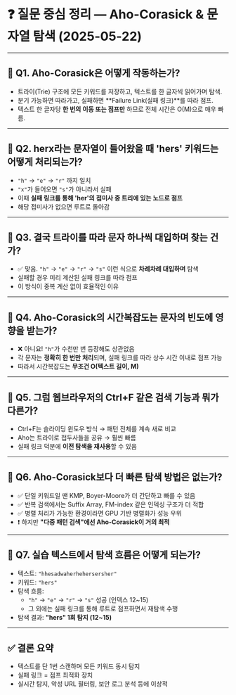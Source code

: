 # ❓ 질문 중심 정리 — Aho-Corasick & 문자열 탐색 (2025-05-22)

---

## 🔎 Q1. Aho-Corasick은 어떻게 작동하는가?
- 트라이(Trie) 구조에 모든 키워드를 저장하고, 텍스트를 한 글자씩 읽어가며 탐색.
- 분기 가능하면 따라가고, 실패하면 **Failure Link(실패 링크)**를 따라 점프.
- 텍스트 한 글자당 **한 번의 이동 또는 점프만** 하므로 전체 시간은 O(M)으로 매우 빠름.

---

## 🔎 Q2. herx라는 문자열이 들어왔을 때 'hers' 키워드는 어떻게 처리되는가?
- `"h"` → `"e"` → `"r"` 까지 일치
- `"x"`가 들어오면 `"s"`가 아니라서 실패
- 이때 **실패 링크를 통해 'her'의 접미사 중 트리에 있는 노드로 점프**
- 해당 접미사가 없으면 루트로 돌아감

---

## 🔎 Q3. 결국 트라이를 따라 문자 하나씩 대입하며 찾는 건가?
- ✅ 맞음. `"h"` → `"e"` → `"r"` → `"s"` 이런 식으로 **차례차례 대입하며** 탐색
- 실패할 경우 미리 계산된 실패 링크를 따라 점프
- 이 방식이 중복 계산 없이 효율적인 이유

---

## 🔎 Q4. Aho-Corasick의 시간복잡도는 문자의 빈도에 영향을 받는가?
- ❌ 아니요! `"h"`가 수천만 번 등장해도 상관없음
- 각 문자는 **정확히 한 번만 처리**되며, 실패 링크를 따라 상수 시간 이내로 점프 가능
- 따라서 시간복잡도는 **무조건 O(텍스트 길이, M)**

---

## 🔎 Q5. 그럼 웹브라우저의 Ctrl+F 같은 검색 기능과 뭐가 다른가?
- Ctrl+F는 슬라이딩 윈도우 방식 → 패턴 전체를 계속 새로 비교
- Aho는 트라이로 접두사들을 공유 → 훨씬 빠름
- 실패 링크 덕분에 **이전 탐색을 재사용**할 수 있음

---

## 🔎 Q6. Aho-Corasick보다 더 빠른 탐색 방법은 없는가?
- ✅ 단일 키워드일 땐 KMP, Boyer-Moore가 더 간단하고 빠를 수 있음
- ✅ 반복 검색에서는 Suffix Array, FM-index 같은 인덱싱 구조가 더 적합
- ✅ 병렬 처리가 가능한 환경이라면 GPU 기반 병렬화가 성능 우위
- ❗ 하지만 **"다중 패턴 검색"에선 Aho-Corasick이 거의 최적**

---

## 🔎 Q7. 실습 텍스트에서 탐색 흐름은 어떻게 되는가?
- 텍스트: `"hhesadwaherhehersersher"`
- 키워드: `"hers"`
- 탐색 흐름:
  - `"h"` → `"e"` → `"r"` → `"s"` 성공 (인덱스 12~15)
  - 그 외에는 실패 링크를 통해 루트로 점프하면서 재탐색 수행
- 탐색 결과: **"hers" 1회 탐지 (12~15)**

---

## ✅ 결론 요약
- 텍스트를 단 1번 스캔하며 모든 키워드 동시 탐지
- 실패 링크 = 점프 최적화 장치
- 실시간 탐지, 악성 URL 필터링, 보안 로그 분석 등에 이상적

